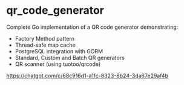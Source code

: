 # qr_code_generator

Complete Go implementation of a QR code generator demonstrating:
- Factory Method pattern
- Thread-safe map cache
- PostgreSQL integration with GORM
- Standard, Custom and Batch QR generators
- QR scanner (using tuotoo/qrcode)


https://chatgpt.com/c/68c916d1-a1fc-8323-8b24-3da67e29af4b